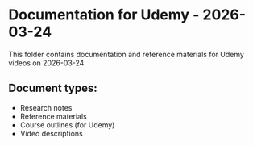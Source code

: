 # Documentation for Udemy - 2026-03-24

This folder contains documentation and reference materials for Udemy videos on 2026-03-24.

## Document types:
- Research notes
- Reference materials
- Course outlines (for Udemy)
- Video descriptions
